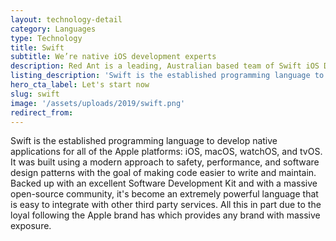 ```yaml
---
layout: technology-detail
category: Languages
type: Technology
title: Swift
subtitle: We’re native iOS development experts
description: Red Ant is a leading, Australian based team of Swift iOS Developers. We’ve worked with multiple companies and startups to build out their native Swift iOS apps.
listing_description: 'Swift is the established programming language to develop native applications for all of the Apple platforms: iOS, macOS, watchOS, and tvOS. It was built using a modern approach to safety, performance, and software design patterns with the goal of making code easier to write and maintain.'
hero_cta_label: Let's start now
slug: swift
image: '/assets/uploads/2019/swift.png'
redirect_from:
---
```


Swift is the established programming language to develop native applications for all of the Apple platforms: iOS, macOS, watchOS, and tvOS. It was built using a modern approach to safety, performance, and software design patterns with the goal of making code easier to write and maintain.
Backed up with an excellent Software Development Kit and with a massive open-source community, it's become an extremely powerful language that is easy to integrate with other third party services. All this in part due to the loyal following the Apple brand has which provides any brand with massive exposure.
